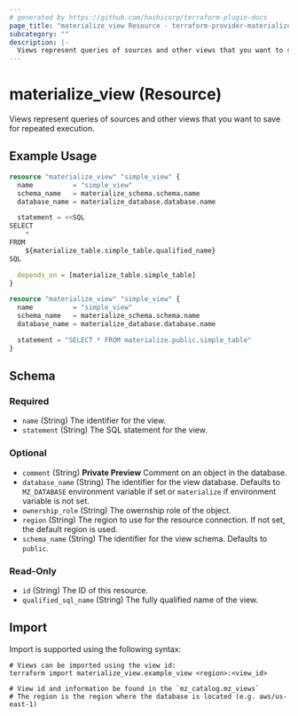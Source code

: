 ```yaml
---
# generated by https://github.com/hashicorp/terraform-plugin-docs
page_title: "materialize_view Resource - terraform-provider-materialize"
subcategory: ""
description: |-
  Views represent queries of sources and other views that you want to save for repeated execution.
---
```


# materialize_view (Resource)

Views represent queries of sources and other views that you want to save for repeated execution.

## Example Usage

```terraform
resource "materialize_view" "simple_view" {
  name          = "simple_view"
  schema_name   = materialize_schema.schema.name
  database_name = materialize_database.database.name

  statement = <<SQL
SELECT
    *
FROM
    ${materialize_table.simple_table.qualified_name}
SQL

  depends_on = [materialize_table.simple_table]
}

resource "materialize_view" "simple_view" {
  name          = "simple_view"
  schema_name   = materialize_schema.schema.name
  database_name = materialize_database.database.name

  statement = "SELECT * FROM materialize.public.simple_table"
}
```

<!-- schema generated by tfplugindocs -->
## Schema

### Required

- `name` (String) The identifier for the view.
- `statement` (String) The SQL statement for the view.

### Optional

- `comment` (String) **Private Preview** Comment on an object in the database.
- `database_name` (String) The identifier for the view database. Defaults to `MZ_DATABASE` environment variable if set or `materialize` if environment variable is not set.
- `ownership_role` (String) The owernship role of the object.
- `region` (String) The region to use for the resource connection. If not set, the default region is used.
- `schema_name` (String) The identifier for the view schema. Defaults to `public`.

### Read-Only

- `id` (String) The ID of this resource.
- `qualified_sql_name` (String) The fully qualified name of the view.

## Import

Import is supported using the following syntax:

```shell
# Views can be imported using the view id:
terraform import materialize_view.example_view <region>:<view_id>

# View id and information be found in the `mz_catalog.mz_views`
# The region is the region where the database is located (e.g. aws/us-east-1)
```
